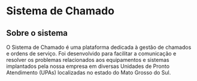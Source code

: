 # Sistema de Chamado

## Sobre o sistema

O Sistema de Chamado é uma plataforma dedicada à gestão de chamados e ordens de serviço. Foi desenvolvido para facilitar a comunicação e resolver os problemas relacionados aos equipamentos e sistemas implantados pela nossa empresa em diversas Unidades de Pronto Atendimento (UPAs) localizadas no estado do Mato Grosso do Sul.
